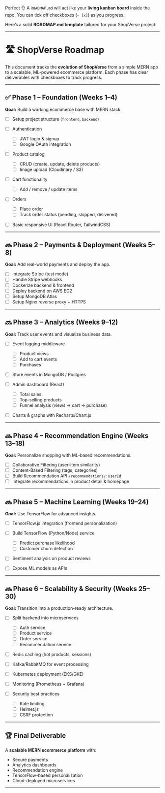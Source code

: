 Perfect 👌 A `ROADMAP.md` will act like your **living kanban board** inside the repo.
You can tick off checkboxes (`- [x]`) as you progress.

Here’s a solid **ROADMAP.md template** tailored for your ShopVerse project:

---

# 🛣️ ShopVerse Roadmap

This document tracks the **evolution of ShopVerse** from a simple MERN app to a scalable, ML-powered ecommerce platform.
Each phase has clear deliverables with checkboxes to track progress.

---

## ✅ Phase 1 – Foundation (Weeks 1–4)

**Goal:** Build a working ecommerce base with MERN stack.

* [ ] Setup project structure (`frontend`, `backend`)
* [ ] Authentication

  * [ ] JWT login & signup
  * [ ] Google OAuth integration
* [ ] Product catalog

  * [ ] CRUD (create, update, delete products)
  * [ ] Image upload (Cloudinary / S3)
* [ ] Cart functionality

  * [ ] Add / remove / update items
* [ ] Orders

  * [ ] Place order
  * [ ] Track order status (pending, shipped, delivered)
* [ ] Basic responsive UI (React Router, TailwindCSS)

---

## 🔜 Phase 2 – Payments & Deployment (Weeks 5–8)

**Goal:** Add real-world payments and deploy the app.

* [ ] Integrate Stripe (test mode)
* [ ] Handle Stripe webhooks
* [ ] Dockerize backend & frontend
* [ ] Deploy backend on AWS EC2
* [ ] Setup MongoDB Atlas
* [ ] Setup Nginx reverse proxy + HTTPS

---

## 🔜 Phase 3 – Analytics (Weeks 9–12)

**Goal:** Track user events and visualize business data.

* [ ] Event logging middleware

  * [ ] Product views
  * [ ] Add to cart events
  * [ ] Purchases
* [ ] Store events in MongoDB / Postgres
* [ ] Admin dashboard (React)

  * [ ] Total sales
  * [ ] Top-selling products
  * [ ] Funnel analysis (views → cart → purchase)
* [ ] Charts & graphs with Recharts/Chart.js

---

## 🔜 Phase 4 – Recommendation Engine (Weeks 13–18)

**Goal:** Personalize shopping with ML-based recommendations.

* [ ] Collaborative Filtering (user-item similarity)
* [ ] Content-Based Filtering (tags, categories)
* [ ] Build Recommendation API `/recommendations/:userId`
* [ ] Integrate recommendations in product detail & homepage

---

## 🔜 Phase 5 – Machine Learning (Weeks 19–24)

**Goal:** Use TensorFlow for advanced insights.

* [ ] TensorFlow\.js integration (frontend personalization)
* [ ] Build TensorFlow (Python/Node) service

  * [ ] Predict purchase likelihood
  * [ ] Customer churn detection
* [ ] Sentiment analysis on product reviews
* [ ] Expose ML models as APIs

---

## 🔜 Phase 6 – Scalability & Security (Weeks 25–30)

**Goal:** Transition into a production-ready architecture.

* [ ] Split backend into microservices

  * [ ] Auth service
  * [ ] Product service
  * [ ] Order service
  * [ ] Recommendation service
* [ ] Redis caching (hot products, sessions)
* [ ] Kafka/RabbitMQ for event processing
* [ ] Kubernetes deployment (EKS/GKE)
* [ ] Monitoring (Prometheus + Grafana)
* [ ] Security best practices

  * [ ] Rate limiting
  * [ ] Helmet.js
  * [ ] CSRF protection

---

## 🏆 Final Deliverable

A **scalable MERN ecommerce platform** with:

* Secure payments
* Analytics dashboards
* Recommendation engine
* TensorFlow-based personalization
* Cloud-deployed microservices

---

